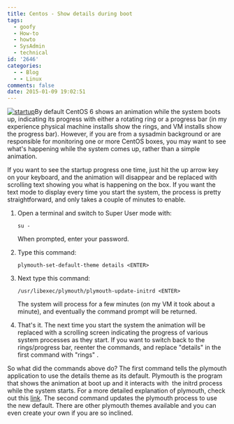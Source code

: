 ```yaml
---
title: Centos - Show details during boot
tags:
  - goofy
  - How-to
  - howto
  - SysAdmin
  - technical
id: '2646'
categories:
  - - Blog
  - - Linux
comments: false
date: 2015-01-09 19:02:51
---
```


[![startup](http://edpflager.com/wp-content/uploads/2015/01/startup-300x167.png)](http://edpflager.com/wp-content/uploads/2015/01/startup.png)By default CentOS 6 shows an animation while the system boots up, indicating its progress with either a rotating ring or a progress bar (in my experience physical machine installs show the rings, and VM installs show the progress bar). However, if you are from a sysadmin background or are responsible for monitoring one or more CentOS boxes, you may want to see what's happening while the system comes up, rather than a simple animation.
<!-- more -->
If you want to see the startup progress one time, just hit the up arrow key on your keyboard, and the animation will disappear and be replaced with scrolling text showing you what is happening on the box. If you want the text mode to display every time you start the system, the process is pretty straightforward, and only takes a couple of minutes to enable.

1.  Open a terminal and switch to Super User mode with:
    
    ```
    su -
    ```
    
    When prompted, enter your password.
2.  Type this command:
    
    ```
    plymouth-set-default-theme details <ENTER>
    ```
    
3.  Next type this command:
    
    ```
    /usr/libexec/plymouth/plymouth-update-initrd <ENTER>
    ```
    
    The system will process for a few minutes (on my VM it took about a minute), and eventually the command prompt will be returned.
4.  That's it. The next time you start the system the animation will be replaced with a scrolling screen indicating the progress of various system processes as they start. If you want to switch back to the rings/progress bar, reenter the commands, and replace "details" in the first command with "rings" .

So what did the commands above do? The first command tells the plymouth application to use the details theme as its default. Plymouth is the program that shows the animation at boot up and it interacts with  the initrd process while the system starts. For a more detailed explanation of plymouth, check out this [link](http://www.freedesktop.org/wiki/Software/Plymouth/). The second command updates the plymouth process to use the new default. There are other plymouth themes available and you can even create your own if you are so inclined.